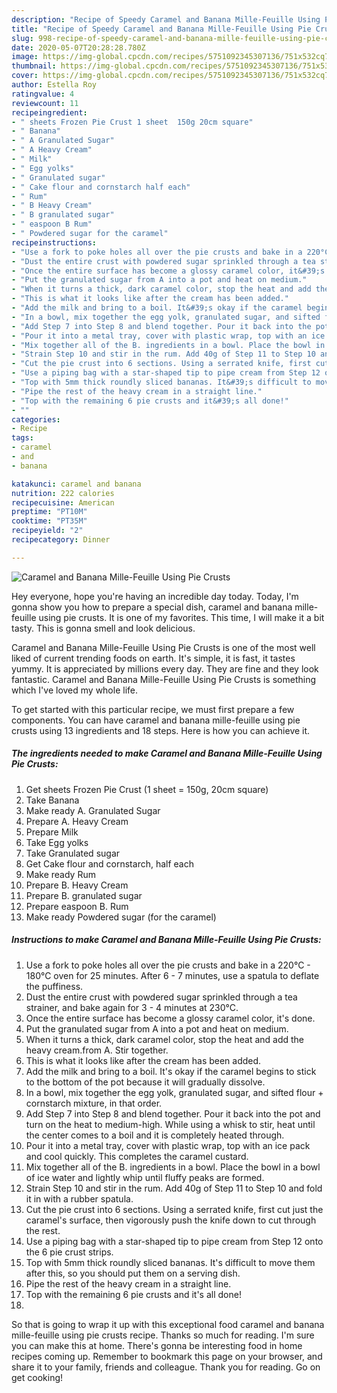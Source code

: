 ```yaml
---
description: "Recipe of Speedy Caramel and Banana Mille-Feuille Using Pie Crusts"
title: "Recipe of Speedy Caramel and Banana Mille-Feuille Using Pie Crusts"
slug: 998-recipe-of-speedy-caramel-and-banana-mille-feuille-using-pie-crusts
date: 2020-05-07T20:28:28.780Z
image: https://img-global.cpcdn.com/recipes/5751092345307136/751x532cq70/caramel-and-banana-mille-feuille-using-pie-crusts-recipe-main-photo.jpg
thumbnail: https://img-global.cpcdn.com/recipes/5751092345307136/751x532cq70/caramel-and-banana-mille-feuille-using-pie-crusts-recipe-main-photo.jpg
cover: https://img-global.cpcdn.com/recipes/5751092345307136/751x532cq70/caramel-and-banana-mille-feuille-using-pie-crusts-recipe-main-photo.jpg
author: Estella Roy
ratingvalue: 4
reviewcount: 11
recipeingredient:
- " sheets Frozen Pie Crust 1 sheet  150g 20cm square"
- " Banana"
- " A Granulated Sugar"
- " A Heavy Cream"
- " Milk"
- " Egg yolks"
- " Granulated sugar"
- " Cake flour and cornstarch half each"
- " Rum"
- " B Heavy Cream"
- " B granulated sugar"
- " easpoon B Rum"
- " Powdered sugar for the caramel"
recipeinstructions:
- "Use a fork to poke holes all over the pie crusts and bake in a 220°C - 180°C oven for 25 minutes. After 6 - 7 minutes, use a spatula to deflate the puffiness."
- "Dust the entire crust with powdered sugar sprinkled through a tea strainer, and bake again for 3 - 4 minutes at 230°C."
- "Once the entire surface has become a glossy caramel color, it&#39;s done."
- "Put the granulated sugar from A into a pot and heat on medium."
- "When it turns a thick, dark caramel color, stop the heat and add the heavy cream.from A. Stir together."
- "This is what it looks like after the cream has been added."
- "Add the milk and bring to a boil. It&#39;s okay if the caramel begins to stick to the bottom of the pot because it will gradually dissolve."
- "In a bowl, mix together the egg yolk, granulated sugar, and sifted flour + cornstarch mixture, in that order."
- "Add Step 7 into Step 8 and blend together. Pour it back into the pot and turn on the heat to medium-high. While using a whisk to stir, heat until the center comes to a boil and it is completely heated through."
- "Pour it into a metal tray, cover with plastic wrap, top with an ice pack and cool quickly. This completes the caramel custard."
- "Mix together all of the B. ingredients in a bowl. Place the bowl in a bowl of ice water and lightly whip until fluffy peaks are formed."
- "Strain Step 10 and stir in the rum. Add 40g of Step 11 to Step 10 and fold it in with a rubber spatula."
- "Cut the pie crust into 6 sections. Using a serrated knife, first cut just the caramel&#39;s surface, then vigorously push the knife down to cut through the rest."
- "Use a piping bag with a star-shaped tip to pipe cream from Step 12 onto the 6 pie crust strips."
- "Top with 5mm thick roundly sliced bananas. It&#39;s difficult to move them after this, so you should put them on a serving dish."
- "Pipe the rest of the heavy cream in a straight line."
- "Top with the remaining 6 pie crusts and it&#39;s all done!"
- ""
categories:
- Recipe
tags:
- caramel
- and
- banana

katakunci: caramel and banana 
nutrition: 222 calories
recipecuisine: American
preptime: "PT10M"
cooktime: "PT35M"
recipeyield: "2"
recipecategory: Dinner

---
```



![Caramel and Banana Mille-Feuille Using Pie Crusts](https://img-global.cpcdn.com/recipes/5751092345307136/751x532cq70/caramel-and-banana-mille-feuille-using-pie-crusts-recipe-main-photo.jpg)

Hey everyone, hope you're having an incredible day today. Today, I'm gonna show you how to prepare a special dish, caramel and banana mille-feuille using pie crusts. It is one of my favorites. This time, I will make it a bit tasty. This is gonna smell and look delicious.



Caramel and Banana Mille-Feuille Using Pie Crusts is one of the most well liked of current trending foods on earth. It's simple, it is fast, it tastes yummy. It is appreciated by millions every day. They are fine and they look fantastic. Caramel and Banana Mille-Feuille Using Pie Crusts is something which I've loved my whole life.


To get started with this particular recipe, we must first prepare a few components. You can have caramel and banana mille-feuille using pie crusts using 13 ingredients and 18 steps. Here is how you can achieve it.

<!--inarticleads1-->

##### The ingredients needed to make Caramel and Banana Mille-Feuille Using Pie Crusts:

1. Get  sheets Frozen Pie Crust (1 sheet = 150g, 20cm square)
1. Take  Banana
1. Make ready  A. Granulated Sugar
1. Prepare  A. Heavy Cream
1. Prepare  Milk
1. Take  Egg yolks
1. Take  Granulated sugar
1. Get  Cake flour and cornstarch, half each
1. Make ready  Rum
1. Prepare  B. Heavy Cream
1. Prepare  B. granulated sugar
1. Prepare  easpoon B. Rum
1. Make ready  Powdered sugar (for the caramel)




<!--inarticleads2-->

##### Instructions to make Caramel and Banana Mille-Feuille Using Pie Crusts:

1. Use a fork to poke holes all over the pie crusts and bake in a 220°C - 180°C oven for 25 minutes. After 6 - 7 minutes, use a spatula to deflate the puffiness.
1. Dust the entire crust with powdered sugar sprinkled through a tea strainer, and bake again for 3 - 4 minutes at 230°C.
1. Once the entire surface has become a glossy caramel color, it&#39;s done.
1. Put the granulated sugar from A into a pot and heat on medium.
1. When it turns a thick, dark caramel color, stop the heat and add the heavy cream.from A. Stir together.
1. This is what it looks like after the cream has been added.
1. Add the milk and bring to a boil. It&#39;s okay if the caramel begins to stick to the bottom of the pot because it will gradually dissolve.
1. In a bowl, mix together the egg yolk, granulated sugar, and sifted flour + cornstarch mixture, in that order.
1. Add Step 7 into Step 8 and blend together. Pour it back into the pot and turn on the heat to medium-high. While using a whisk to stir, heat until the center comes to a boil and it is completely heated through.
1. Pour it into a metal tray, cover with plastic wrap, top with an ice pack and cool quickly. This completes the caramel custard.
1. Mix together all of the B. ingredients in a bowl. Place the bowl in a bowl of ice water and lightly whip until fluffy peaks are formed.
1. Strain Step 10 and stir in the rum. Add 40g of Step 11 to Step 10 and fold it in with a rubber spatula.
1. Cut the pie crust into 6 sections. Using a serrated knife, first cut just the caramel&#39;s surface, then vigorously push the knife down to cut through the rest.
1. Use a piping bag with a star-shaped tip to pipe cream from Step 12 onto the 6 pie crust strips.
1. Top with 5mm thick roundly sliced bananas. It&#39;s difficult to move them after this, so you should put them on a serving dish.
1. Pipe the rest of the heavy cream in a straight line.
1. Top with the remaining 6 pie crusts and it&#39;s all done!
1. 




So that is going to wrap it up with this exceptional food caramel and banana mille-feuille using pie crusts recipe. Thanks so much for reading. I'm sure you can make this at home. There's gonna be interesting food in home recipes coming up. Remember to bookmark this page on your browser, and share it to your family, friends and colleague. Thank you for reading. Go on get cooking!

